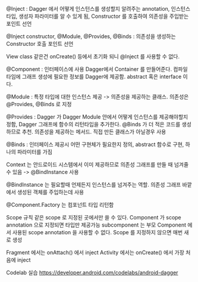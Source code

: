 @Inject  : Dagger 에서 어떻게 인스턴스를 생성할지 알려주는 annotation, 인스턴스 타입, 생성자 파라미터를 알 수 있게 됨, Constructor 를 호출하여 의존성을 주입받는 포인트 선언

@Inject constructor, @Module, @Provides, @Binds : 의존성을 생성하는 Constructor 호출 포인트 선언

View class 같은건 onCreate() 등에서 초기화 되니 @Inject 를 사용할 수 없다.

@Component : 인터페이스에 사용 Dagger에서 Container 를 만들어준다. 컴파일 타임에 그래프 생성에 필요한 정보를 Dagger에 제공함. abstract 혹은 interface 이다. 

@Module : 특정 타입에 대한 인스턴스 제공 -> 의존성을 제공하는 클래스. 의존성은 @Provides, @Binds 로 지정

@Provides : Dagger 가 Dagger Module 안에서 어떻게 인스턴스를 제공해야할지 정함, Dagger 그래프에 함수의 리턴타입을 추가한다. @Binds 가 더 적은 코드를 생성하므로 추천. 의존성을 제공하는 메서드. 직접 만든 클래스가 아닐경우 사용

@Binds : 인터페이스 제공시 어떤 구현체가 필요한지 정의, abstract 함수로 구현, 하나의 파라미터를 가짐

Context 는 안드로이드 시스템에서 이미 제공하므로 의존성 그래프를 만들 때 넘겨줄 수 있음 -> @BindInstance 사용

@BindInstance 는 필요할때 언제든지 인스턴스를 넘겨주는 역할. 의존성 그래프 바깥에서 생성된 객체를 주입하는데 사용

@Component.Factory 는 컴포넌트 타입 리턴함

Scope 규칙
    같은 scope 로 지정된 곳에서만 쓸 수 있다.
    Component 가 scope annotation 으로 지정되면 타입만 제공가능
    subcomponent 는 부모 Component 에서 사용된 scope annotation 을 사용할 수 없다. 
    Scope 를 지정하지 않으면 매번 새로 생성

Fragment 에서는 onAttach() 에서 inject
Activity 에서는 onCreate() 에서 가장 처음에 inject


Codelab 실습
https://developer.android.com/codelabs/android-dagger
